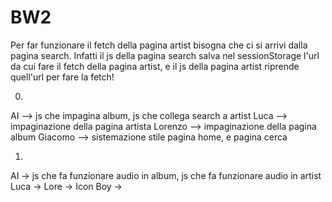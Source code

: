 # BW2

Per far funzionare il fetch della pagina artist bisogna che ci si arrivi dalla pagina search. 
Infatti il js della pagina search salva nel sessionStorage l'url da cui fare il fetch della pagina artist, 
e il js della pagina artist riprende quell'url per fare la fetch!


0)
AI  —>        js che impagina album, js che collega search a artist
Luca  —>      impaginazione della pagina artista
Lorenzo  —>   impaginazione della pagina album
Giacomo  —>   sistemazione stile pagina home, e pagina cerca

1)
AI   ->         js che fa funzionare audio in album, js che fa funzionare audio in artist
Luca ->
Lore ->
Icon Boy ->
